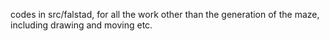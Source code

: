 codes in src/falstad, for all the work other than the generation of the maze, including drawing and moving etc.
